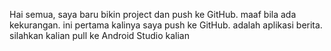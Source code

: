 Hai semua, saya baru bikin project dan push ke GitHub. maaf bila ada kekurangan. ini pertama kalinya saya push ke GitHub.
adalah aplikasi berita. silahkan kalian pull ke Android Studio kalian
 
